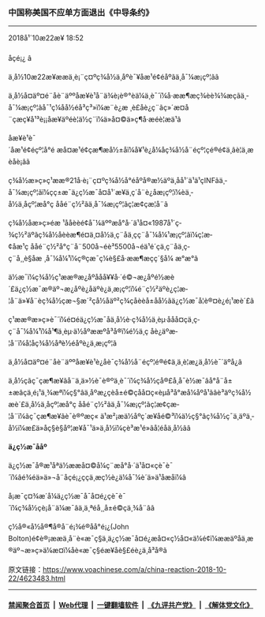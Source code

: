 ### 中国称美国不应单方面退出《中导条约》
------------------------

<div class="published">
 <span class="date" title="ä¸­å½æ¶é´">
  <time datetime="2018-10-22T18:52:20+08:00">
   2018å¹´10æ22æ¥ 18:52
  </time>
 </span>
</div>
<br/>
<div class="wsw">
 <span class="dateline">
  åçé¡¿ â
 </span>
 <p>
  ä¸­å½10æ22æ¥ææä¸è¡¨ç¤ºç¾å½ä¸åºè¯¥åæ¹é¢éåºãä¸­å¯¼æ¡çº¦ãã
 </p>
 <p>
  ä¸­å½å¤äº¤é¨åè¨äººåæ¥è¹å¨ä¾è¡è®°èä¼ä¸è¯´ï¼å·ææ¶æç¾èè¾¾æçãä¸­å¯¼æ¡çº¦ãå¯¹ç¼åå½éå³ç³»ï¼æ¨è¿æ ¸è£åè¿ç¨ãç»´æ¤å¨çæç¥å¹³è¡¡åæ¥äºéè¦ä½ç¨ï¼ä»å¤©ä»ç¶å·æéè¦æä¹ã
 </p>
 <p>
  åæ¥è¹è¯´åæ¹é¢éçº¦å°é æå¤æ¹é¢çæ¶æå½±åï¼å¥¹è¿å¼åç¾å½å¨éçº¦çé®é¢ä¸âè¦ä¸æèåè¡âã
 </p>
 <div class="wsw__embed">
 </div>
 <p>
  ç¾å½æ»ç»ç¹ææ®21å·è¡¨ç¤ºç¾å½å°éåºå®æ½äºä¸åå¹´ä¹ä¹çINFãä¸­å¯¼æ¡çº¦ãï¼çç±æ¯ä¿ç½æ¯å¤å¹´æ¥ä¸ç´å¨è¿åæ¡çº¦ï¼èä¸­å½ä¸åçº¦æå°ç ååé¨ç½²ãä¸­å¯¼æ¡çº¦ãç¦æ­¢çæ­¦å¨ã
 </p>
 <p>
  ç¾å½åæ»ç»éæ ¹ååèèé¢å¯¼äººæå°å·´ä¹å¤«1987å¹´ç­¾ç½²äºãç¾å½åèèæ¶é¤ä¸¤å½ä¸­ç¨åä¸­ç­ç¨å¯¼å¼¹æ¡çº¦ãï¼ç¦æ­¢åæ¹ç ååé¨ç½²å°ç¨å¨500å¬éè³5500å¬éä¹é´çä¸­ç¨åä¸­ç­ç¨å¸¸è§åæ ¸å¯¼å¼¹ï¼ç®çæ¯ç¼è§£å·ææ¶æçç´§å¼ æ°æ°ã
 </p>
 <p>
  ä½æ¯ï¼ç¾å½ç¹ææ®æ¿åºååå¥¥å·´é©¬æ¿åºé½æè´£ä¿ç½æ¯æ®äº¬æ¿åºè¿åäºè¿ä¸æ¡çº¦ï¼é¨ç½²äºè¿ç¦æ­¦å¨ä»¥å¨èç¾å½çæ¬§æ´²çå½åäº²ç¾çåèèå±åå½ãä¿ç½æ¯å¦è®¤è¿é¡¹æè´£ã
 </p>
 <p>
  ç¹ææ®æ»ç»è¯´ï¼é¤éä¿ç½æ¯åä¸­å½è·ç¾å½ä¸èµ·ååå¤çä¸­ç­ç¨å¯¼å¼¹ï¼å¹¶ä¸èµ·ä½åºææºå³å®ï¼é½ä¸ç åè¿äºæ­¦å¨ï¼å¦åç¾å½åªè½éåºè¿ä¸æ¡çº¦ã
 </p>
 <p>
  ä¸­å½å¤äº¤é¨åè¨äººåæ¥è¹è¿åè¯ç¾å½å¨éçº¦é®é¢ä¸ä¸è¦æ¿ä¸­å½è¯´äºå¿ã
 </p>
 <p>
  ä¸­å½çãç¯çæ¶æ¥ãå¨ä¸ä»½è¯è®ºä¸­è¯´ï¼ç¾å½çå®£å¸å¯è½æ¯âå°å¨å±±æâçä¸é¡¹ä¸¾æªï¼ç§°âä¸åºæ¿çèå±é©çåå¤ç«èµå³å°æå¼åºå¹ãâè³äºç¾å½æè´£ä¸­å½ä¸åçº¦æå°ç ååé¨ç½²ãä¸­å¯¼æ¡çº¦ãç¦æ­¢çæ­¦å¨ï¼ãç¯çæ¶æ¥ãè¯è®ºæç« ä¹æ²¡æä½åºç´æ¥åé©³ï¼ä½ç§°âç¾å½ç¯ä¸äºä¸­å½ï¼æ­£ä»åç§è§åº¦æ¥å¯¹ä»ä¸­å½ï¼çè³æ¹é»ãå¦é­åä¸­å½ãâ
 </p>
 <p>
  <strong>
   ä¿ç½æ¯ååº
  </strong>
 </p>
 <p>
  ä¿ç½æ¯å®æ¹åªä½ææå¤©å¼ç¨æå°å·´ä¹å¤«çè¯è¯´ï¼âé¾éä»ä»¬å¨åçé¡¿ççä¸æç½è¿ä¼å¯¼è´ä»ä¹åæåï¼â
 </p>
 <p>
  å¡æ¯ç¤¾æ´å¼ä¿ç½æ¯å¯å¤é¿çè¯è¯´ï¼ç¾å½çè¡å¨ä¼æ¯âä¸ä¸ªéå¸¸å±é©çä¸¾å¨âã
 </p>
 <p>
  ç½å®«å½å®¶å®å¨é¡¾é®åå°é¡¿(John Bolton)é¢è®¡ææä¸å¨è«æ¯ç§ä¸ä¿ç½æ¯å¤é¿æå¤«ç½å¤«ä¼é¢ï¼ææäºåä¸æ®äº¬æ»ç»ä¼æ¤ï¼åè«æ¯ç§éæ¥åè§£éè¿ä¸å³å®ã
 </p>
</div>

原文链接：https://www.voachinese.com/a/china-reaction-2018-10-22/4623483.html


------------------------
#### [禁闻聚合首页](https://github.com/gfw-breaker/banned-news/blob/master/README.md) &nbsp;|&nbsp; [Web代理](https://github.com/gfw-breaker/open-proxy/blob/master/README.md) &nbsp;|&nbsp;  [一键翻墙软件](https://github.com/gfw-breaker/nogfw/blob/master/README.md) &nbsp;|&nbsp; [《九评共产党》](https://github.com/gfw-breaker/9ping.md/blob/master/README.md#九评之一评共产党是什么) &nbsp;|&nbsp; [《解体党文化》](https://github.com/gfw-breaker/jtdwh.md/blob/master/README.md#绪论)